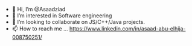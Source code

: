 - 👋 Hi, I’m @Asaadziad
- 👀 I’m interested in Software engineering
- 💞️ I’m looking to collaborate on JS/C++/Java projects.
- 📫 How to reach me ... https://www.linkedin.com/in/asaad-abu-elhija-008750251/

